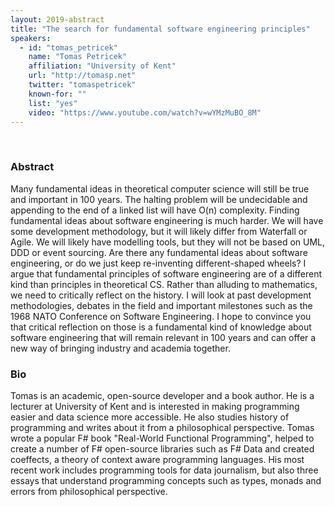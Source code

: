```yaml
---
layout: 2019-abstract
title: "The search for fundamental software engineering principles"
speakers:
  - id: "tomas_petricek"
    name: "Tomas Petricek"
    affiliation: "University of Kent"
    url: "http://tomasp.net"
    twitter: "tomaspetricek"
    known-for: ""
    list: "yes"
    video: "https://www.youtube.com/watch?v=wYMzMuBO_8M"
---
```


<br/>

### Abstract

Many fundamental ideas in theoretical computer science will still be true and important in 100 years. The halting problem will be undecidable and appending to the end of a linked list will have O(n) complexity. Finding fundamental ideas about software engineering is much harder. We will have some development methodology, but it will likely differ from Waterfall or Agile. We will likely have  modelling tools, but they will not be based on UML, DDD or event sourcing. Are there any fundamental ideas about software engineering, or do we just keep re-inventing different-shaped wheels?  I argue that fundamental principles of software engineering are of a different kind than principles in theoretical CS. Rather than alluding to mathematics, we need to critically reflect on the history. I will look at past development methodologies, debates in the field and important milestones such as the 1968 NATO Conference on Software Engineering. I hope to convince you that critical reflection on those is a fundamental kind of knowledge about software engineering that will remain relevant in 100 years and can offer a new way of bringing industry and academia together.

### Bio

Tomas is an academic, open-source developer and a book author. He is a lecturer at University of Kent and is interested in making programming easier and data science more accessible. He also studies history of programming and writes about it from a philosophical perspective. Tomas wrote a popular F# book "Real-World Functional Programming", helped to create a number of F# open-source libraries such as F# Data and created coeffects, a theory of context aware programming languages. His most recent work includes programming tools for data journalism, but also three essays that understand programming concepts such as types, monads and errors from philosophical perspective.
